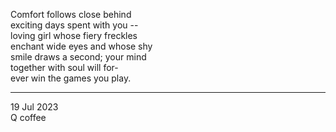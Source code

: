 Comfort follows close behind\
exciting days spent with you --\
loving girl whose fiery freckles\
enchant wide eyes and whose shy\
smile draws a second; your mind\
together with soul will for-\
ever win the games you play.

-----

19 Jul 2023\
Q coffee